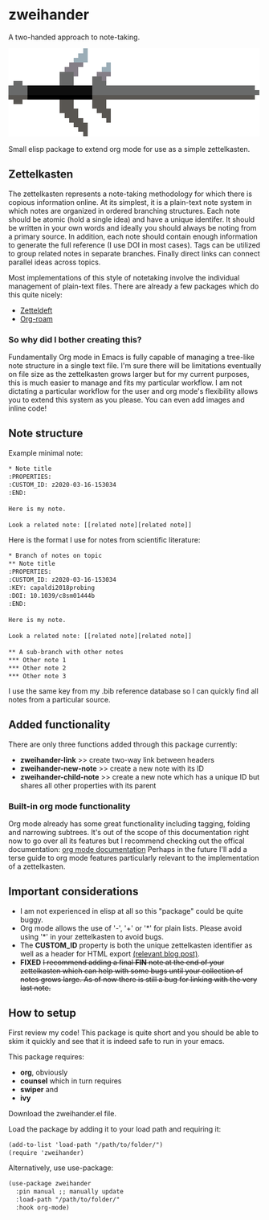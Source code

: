 # zweihander
A two-handed approach to note-taking.

![zweihander.el](zweihander.png?raw=true "zweihander.el")

Small elisp package to extend org mode for use as a simple zettelkasten.

## Zettelkasten

The zettelkasten represents a note-taking methodology for which there is copious information online.
At its simplest, it is a plain-text note system in which notes are organized in ordered branching structures.
Each note should be atomic (hold a single idea) and have a unique identifer.
It should be written in your own words and ideally you should always be noting from a primary source.
In addition, each note should contain enough information to generate the full reference (I use DOI in most cases).
Tags can be utilized to group related notes in separate branches.
Finally direct links can connect parallel ideas across topics.

Most implementations of this style of notetaking involve the individual management of plain-text files.
There are already a few packages which do this quite nicely:

* [Zetteldeft](https://www.eliasstorms.net/zetteldeft/)
* [Org-roam](https://org-roam.readthedocs.io/en/latest/)

### So why did I bother creating this?

Fundamentally Org mode in Emacs is fully capable of managing a tree-like note structure in a single text file.
I'm sure there will be limitations eventually on file size as the zettelkasten grows larger but for my current purposes, this is much easier to manage and fits my particular workflow.
I am not dictating a particular workflow for the user and org mode's flexibility allows you to extend this system as you please.
You can even add images and inline code!

## Note structure

Example minimal note:

```
* Note title
:PROPERTIES:
:CUSTOM_ID: z2020-03-16-153034
:END:

Here is my note.

Look a related note: [[related note][related note]]
```

Here is the format I use for notes from scientific literature:

```
* Branch of notes on topic
** Note title
:PROPERTIES:
:CUSTOM_ID: z2020-03-16-153034
:KEY: capaldi2018probing
:DOI: 10.1039/c8sm01444b
:END:

Here is my note.

Look a related note: [[related note][related note]]

** A sub-branch with other notes
*** Other note 1
*** Other note 2
*** Other note 3
```

I use the same key from my .bib reference database so I can quickly find all notes from a particular source.

## Added functionality

There are only three functions added through this package currently:

* **zweihander-link** >> create two-way link between headers
* **zweihander-new-note** >> create a new note with its ID
* **zweihander-child-note** >> create a new note which has a unique ID but shares all other properties with its parent

### Built-in org mode functionality

Org mode already has some great functionality including tagging, folding and narrowing subtrees.
It's out of the scope of this documentation right now to go over all its features but I recommend checking out the offical documentation: [org mode documentation](https://org-roam.readthedocs.io/en/latest/)
Perhaps in the future I'll add a terse guide to org mode features particularly relevant to the implementation of a zettelkasten.

## Important considerations

* I am not experienced in elisp at all so this "package" could be quite buggy.
* Org mode allows the use of '-', '+' or '\*' for plain lists. Please avoid using '\*' in your zettelkasten to avoid bugs.
* The **CUSTOM_ID** property is both the unique zettelkasten identifier as well as a header for HTML export [(relevant blog post)](https://writequit.org/articles/emacs-org-mode-generate-ids.html).
* **FIXED** ~~I recommend adding a final **FIN** note at the end of your zettelkasten which can help with some bugs until your collection of notes grows large. As of now there is still a bug for linking with the very last note.~~

## How to setup

First review my code! This package is quite short and you should be able to skim it quickly and see that it is indeed safe to run in your emacs.

This package requires:

* **org**, obviously
* **counsel** which in turn requires
* **swiper** and
* **ivy**

Download the zweihander.el file.

Load the package by adding it to your load path and requiring it:

```
(add-to-list 'load-path "/path/to/folder/")
(require 'zweihander)
```

Alternatively, use use-package:

```
(use-package zweihander
  :pin manual ;; manually update
  :load-path "/path/to/folder/"
  :hook org-mode)
```
